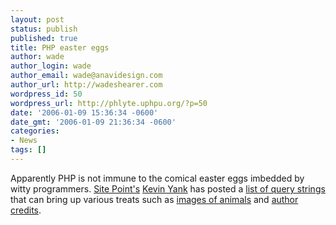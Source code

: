 ```yaml
---
layout: post
status: publish
published: true
title: PHP easter eggs
author: wade
author_login: wade
author_email: wade@anavidesign.com
author_url: http://wadeshearer.com
wordpress_id: 50
wordpress_url: http://phlyte.uphpu.org/?p=50
date: '2006-01-09 15:36:34 -0600'
date_gmt: '2006-01-09 21:36:34 -0600'
categories:
- News
tags: []
---
```

<p>Apparently PHP is not immune to the comical easter eggs imbedded by witty programmers. <a href="http://www.sitepoint.com">Site Point's</a> <a href="">Kevin Yank</a> has posted a <a href="http://www.sitepoint.com/blogs/2006/01/08/phps-doggie-easter-egg/">list of query strings</a> that can bring up various treats such as <a href="http://www.sitepoint.com/?=PHPE9568F36-D428-11d2-A769-00AA001ACF42">images of animals</a> and <a href="http://www.sitepoint.com/?=PHPB8B5F2A0-3C92-11d3-A3A9-4C7B08C10000">author credits</a>.</p>
